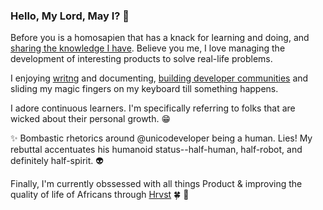 ### Hello, My Lord, May I? 👋

Before you is a homosapien that has a knack for learning and doing, and [sharing the knowledge I have](https://hackernoon.com/u/Peculiar). Believe you me, I love managing the development of interesting products to solve real-life problems. 

I enjoying [writng](https://hackernoon.com/u/Peculiar) and documenting, [building developer communities](https://chat.whatsapp.com/Lr86mcuNudSFMlwNpqyppB) and sliding my magic fingers on my keyboard till something happens.

I adore continuous learners. I'm specifically referring to folks that are wicked about their personal growth. 😁

✨ Bombastic rhetorics around @unicodeveloper being a human. Lies! My rebuttal accentuates his humanoid status--half-human, half-robot, and definitely half-spirit. 👽

Finally, I'm currently obssessed with all things Product  & improving the quality of life of Africans through [Hrvst](https://www.hrvst.market/) 🍀 🌱



